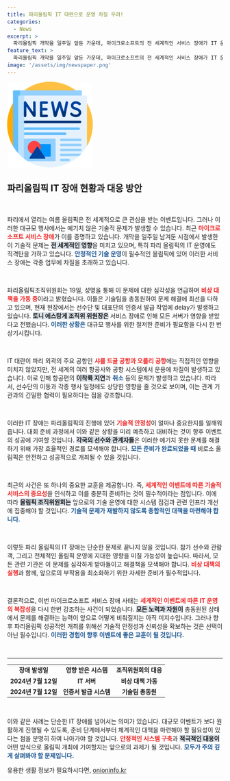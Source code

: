 ```yaml
---
title: 파리올림픽 IT 대란으로 운영 차질 우려!
categories:
  - News
excerpt: >
  파리올림픽 개막을 일주일 앞둔 가운데, 마이크로소프트의 전 세계적인 서비스 장애가 IT 운영에 차질을 빚고 있다. 인증서 발급 작업 지연 등으로 선수단의 입국에까지 영향을 미쳐, 긴급 대응 중인 조직위원회의 상황을 접해보자!
feature_text: >
  파리올림픽 개막을 일주일 앞둔 가운데, 마이크로소프트의 전 세계적인 서비스 장애가 IT 운영에 차질을 빚고 있다. 인증서 발급 작업 지연 등으로 선수단의 입국에까지 영향을 미쳐, 긴급 대응 중인 조직위원회의 상황을 접해보자!
image: '/assets/img/newspaper.png'
---
```


<p><img src="/assets/img/newspaper.png" alt="kimp 속보" /></p>

<h2 data-ke-size="size26">파리올림픽 IT 장애 현황과 대응 방안</h2>

<p data-ke-size="size16">&nbsp;</p>

<p>파리에서 열리는 여름 올림픽은 전 세계적으로 큰 관심을 받는 이벤트입니다. 그러나 이러한 대규모 행사에서는 예기치 않은 기술적 문제가 발생할 수 있습니다. 최근 <b><span style="color: #ee2323;">마이크로소프트 서비스 장애</span></b>가 이를 증명하고 있습니다. 개막을 일주일 남겨둔 시점에서 발생한 이 기술적 문제는 <b><span style="background-color: #21538527;">전 세계적인 영향</span></b>을 미치고 있으며, 특히 파리 올림픽의 IT 운영에도 직격탄을 가하고 있습니다. <b><span style="color: #1a5490;">안정적인 기술 운영</span></b>이 필수적인 올림픽에 있어 이러한 서비스 장애는 각종 업무에 차질을 초래하고 있습니다.</p>

<p data-ke-size="size16">&nbsp;</p>

<p>파리올림픽조직위원회는 19일, 성명을 통해 이 문제에 대한 심각성을 언급하며 <b><span style="color: #ee2323;">비상 대책을 가동 중</span></b>이라고 밝혔습니다. 이들은 기술팀을 총동원하여 문제 해결에 최선을 다하고 있으며, 현재 현장에서는 선수단 및 대표단의 인증서 발급 작업에 delay가 발생하고 있습니다. <b><span style="background-color: #21538527;">토니 에스탕게 조직위 위원장은</span></b> 서비스 장애로 인해 모든 서버가 영향을 받았다고 전했습니다. <b><span style="color: #1a5490;">이러한 상황은</span></b> 대규모 행사를 위한 철저한 준비가 필요함을 다시 한 번 상기시킵니다.</p>

<p data-ke-size="size16">&nbsp;</p>

<p>IT 대란이 파리 외곽의 주요 공항인 <b><span style="color: #ee2323;">샤를 드골 공항과 오를리 공항</span></b>에는 직접적인 영향을 미치지 않았지만, 전 세계의 여러 항공사와 공항 시스템에서 운용에 차질이 발생하고 있습니다. 이로 인해 항공편의 <b><span style="background-color: #21538527;">이착륙 지연</span></b>과 <b><span style="color: #1a5490;">취소</span></b> 등의 문제가 발생하고 있습니다. 따라서, 선수단의 이동과 각종 행사 일정에도 상당한 영향을 줄 것으로 보이며, 이는 관계 기관과의 긴밀한 협력이 필요하다는 점을 강조합니다.</p>

<p data-ke-size="size16">&nbsp;</p>

<p>이러한 IT 장애는 파리올림픽의 진행에 있어 <b><span style="color: #ee2323;">기술적 안정성</span></b>이 얼마나 중요한지를 일깨워줍니다. 대회 준비 과정에서 이와 같은 상황을 미리 예측하고 대비하는 것이 향후 이벤트의 성공에 기여할 것입니다. <b><span style="background-color: #21538527;">각국의 선수와 관계자들</span></b>은 이러한 예기치 못한 문제를 해결하기 위해 가장 효율적인 경로를 모색해야 합니다. <b><span style="color: #1a5490;">모든 준비가 완료되었을 때</span></b> 비로소 올림픽은 안전하고 성공적으로 개최될 수 있을 것입니다.</p>

<p data-ke-size="size16">&nbsp;</p>

<p>최근의 사건은 또 하나의 중요한 교훈을 제공합니다. 즉, <b><span style="color: #ee2323;">세계적인 이벤트에 따른 기술적 서비스의 중요성</span></b>을 인식하고 이를 충분히 준비하는 것이 필수적이라는 점입니다. 이에 따라 <b><span style="background-color: #21538527;">올림픽 조직위원회는</span></b> 앞으로의 기술 운영에 대한 시스템 점검과 관련 인프라 개선에 집중해야 할 것입니다. <b><span style="color: #1a5490;">기술적 문제가 재발하지 않도록 종합적인 대책을 마련해야 합니다.</span></b></p>

<p data-ke-size="size16">&nbsp;</p>

<p>이렇듯 파리 올림픽의 IT 장애는 단순한 문제로 끝나지 않을 것입니다. 참가 선수와 관람객, 그리고 전체적인 올림픽 운영에 지대한 영향을 미칠 가능성이 높습니다. 따라서, 모든 관련 기관은 이 문제를 심각하게 받아들이고 해결책을 모색해야 합니다. <b><span style="color: #ee2323;">비상 대책의 실행</span></b>과 함께, 앞으로의 부작용을 최소화하기 위한 자세한 준비가 필수적입니다.</p>

<p data-ke-size="size16">&nbsp;</p>

<p>결론적으로, 이번 마이크로소프트 서비스 장애 사태는 <b><span style="color: #ee2323;">세계적인 이벤트에 따른 IT 운영의 복잡성</span></b>을 다시 한번 강조하는 사건이 되었습니다. <b><span style="background-color: #21538527;">모든 노력과 자원이</span></b> 총동원된 상태에서 문제를 해결하는 능력이 앞으로 어떻게 비춰질지는 아직 미지수입니다. 그러나 향후 파리올림픽 성공적인 개최를 위해선 기술적 안정성과 신뢰성을 확보하는 것은 선택이 아닌 필수입니다. <b><span style="color: #1a5490;">이러한 경험이 향후 이벤트에 좋은 교훈이 될 것입니다.</span></b></p>

<p data-ke-size="size16">&nbsp;</p>

<hr>

<table style="width: 100%; border-collapse: collapse;">
    <tr>
        <td style="text-align: center; height: 17px;"><b>장애 발생일</b></td>
        <td style="text-align: center; height: 17px;"><b>영향 받은 시스템</b></td>
        <td style="text-align: center; height: 17px;"><b>조직위원회의 대응</b></td>
    </tr>
    <tr>
        <td style="text-align: center; height: 17px;"><b>2024년 7월 12일</b></td>
        <td style="text-align: center; height: 17px;"><b>IT 서버</b></td>
        <td style="text-align: center; height: 17px;"><b>비상 대책 가동</b></td>
    </tr>
    <tr>
        <td style="text-align: center; height: 17px;"><b>2024년 7월 12일</b></td>
        <td style="text-align: center; height: 17px;"><b>인증서 발급 시스템</b></td>
        <td style="text-align: center; height: 17px;"><b>기술팀 총동원</b></td>
    </tr>
</table>

<p data-ke-size="size16">&nbsp;</p>

<p>이와 같은 사례는 단순한 IT 장애를 넘어서는 의미가 있습니다. 대규모 이벤트가 보다 원활하게 진행될 수 있도록, 준비 단계에서부터 체계적인 대책을 마련해야 할 필요성이 있다는 점을 분명히 하여 나아가야 할 것입니다. <b><span style="color: #ee2323;">안정적인 시스템 구축</span></b>과 <b><span style="background-color: #21538527;">적극적인 대응이</span></b> 어떤 방식으로 올림픽 개최에 기여할지는 앞으로의 과제가 될 것입니다. <b><span style="color: #1a5490;">모두가 주의 깊게 살펴봐야 할 문제입니다.</span></b></p>
유용한 생활 정보가 필요하시다면, <a href="https://onioninfo.kr" rel="dofollow">onioninfo.kr</a>


